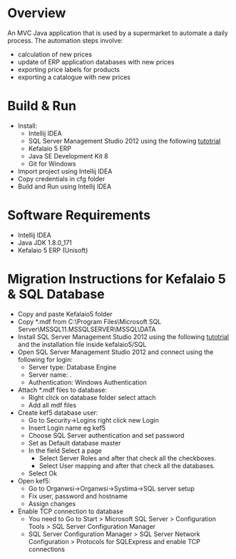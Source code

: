 # Overview
An MVC Java application that is used by a supermarket to automate a daily process.
The automation steps involve:
* calculation of new prices
* update of ERP application databases with new prices
* exporting price labels for products
* exporting a catalogue with new prices

# Build & Run
* Install:
  * Intellij IDEA
  * SQL Server Management Studio 2012 using the following [tutotrial](http://eservices.unisoft.gr/pages/loadpage.asp?id=1079)
  * Kefalaio 5 ERP
  * Java SE Development Kit 8
  * Git for Windows
* Import project using Intellij IDEA
* Copy credentials in cfg folder
* Build and Run using Intellij IDEA

# Software Requirements
* Intellij IDEA
* Java JDK 1.8.0_171
* Kefalaio 5 ERP (Unisoft)

# Migration Instructions for Kefalaio 5 & SQL Database
* Copy and paste Kefalaio5 folder
* Copy *.mdf from C:\Program Files\Microsoft SQL Server\MSSQL11.MSSQLSERVER\MSSQL\DATA
* Install SQL Server Management Studio 2012 using the following [tutotrial](http://eservices.unisoft.gr/pages/loadpage.asp?id=1079) and the installation file inside kefalaio5/SQL
* Open SQL Server Management Studio 2012 and connect using the following for login:
    * Server type:  Database Engine
    * Server name: .
    * Authentication: Windows Authentication
* Attach *.mdf files to database:
    * Right click on database folder select attach
    * Add all mdf files
* Create kef5 database user:
    * Go to Security->Logins right click new Login
    * Insert Login name eg kef5
    * Choose SQL Server authentication and set password
    * Set as Default database master 
    * In the field Select a page 
      * Select Server Roles and after that check all the checkboxes.
      * Select User mapping and after that check all the databases.
    * Select Ok
* Open kef5:
    * Go to Organwsi->Organwsi->Systima->SQL server setup
    * Fix user, password and hostname
    * Assign  changes
 * Enable TCP connection to database
    * You need to Go to Start > Microsoft SQL Server > Configuration Tools > SQL Server Configuration Manager
    * SQL Server Configuration Manager > SQL Server Network Configuration > Protocols for SQLExpress and enable TCP connections


